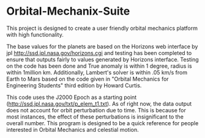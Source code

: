 # Orbital-Mechanix-Suite

This project is designed to create a user friendly orbital mechanics platform with high functionality.

The base values for the planets are based on the Horizons web interface by jpl http://ssd.jpl.nasa.gov/horizons.cgi and testing
has been completed to ensure that outputs fairly to values generated by Horizons interface. Testing on the code has been done and True anomaly is within 1 degree, radius is within 1million km. Additionally, Lambert's solver is within .05 km/s from Earth to Mars based on the code given in "Orbital Mechanics for Engineering Students" third edition by Howard Curtis.

This code uses the J2000 Epoch as a starting point (http://ssd.jpl.nasa.gov/txt/p_elem_t1.txt). As of right now, the data output does not account for orbit perturbation due to time. This is because for most instances, the effect of these perturbations is insignificant to the overall number. This program is designed to be a quick reference for people interested in Orbital Mechanics and celestial motion. 

